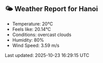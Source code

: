 <!-- WEATHER-START -->
## 🌤 Weather Report for Hanoi

- Temperature: 20°C
- Feels like: 20.14°C
- Conditions: overcast clouds
- Humidity: 80%
- Wind Speed: 3.59 m/s

Last updated: 2025-10-23 16:29:15 UTC
<!-- WEATHER-END -->
